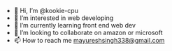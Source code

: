 - 👋 Hi, I’m @kookie-cpu
- 👀 I’m interested in web developing
- 🌱 I’m currently learning front end web dev
- 💞️ I’m looking to collaborate on amazon or microsoft
- 📫 How to reach me mayureshsingh338@gmail.com

<!---
kookie-cpu/kookie-cpu is a ✨ special ✨ repository because its `README.md` (this file) appears on your GitHub profile.
You can click the Preview link to take a look at your changes.
--->
